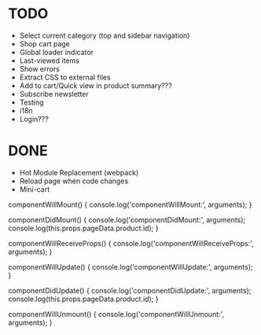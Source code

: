 
# TODO
* Select current category (top and sidebar navigation)
* Shop cart page
* Global loader indicator
* Last-viewed items
* Show errors
* Extract CSS to external files
* Add to cart/Quick view in product summary???
* Subscribe newsletter
* Testing
* i18n
* Login???

# DONE
* Hot Module Replacement (webpack)
* Reload page when code changes
* Mini-cart




componentWillMount() {
	console.log('componentWillMount:', arguments);
}

componentDidMount() {
	console.log('componentDidMount:', arguments);
	console.log(this.props.pageData.product.id);
}

componentWillReceiveProps() {
	console.log('componentWillReceiveProps:', arguments);
}

componentWillUpdate() {
	console.log('componentWillUpdate:', arguments);
}

componentDidUpdate() {
	console.log('componentDidUpdate:', arguments);
	console.log(this.props.pageData.product.id);
}

componentWillUnmount() {
	console.log('componentWillUnmount:', arguments);
}
